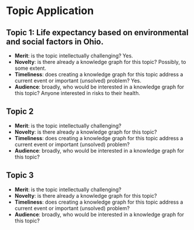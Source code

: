 # Topic Application

## Topic 1: Life expectancy based on environmental and social factors in Ohio.
* **Merit**: is the topic intellectually challenging? Yes.
* **Novelty**: is there already a knowledge graph for this topic? Possibly, to some extent.
* **Timeliness**: does creating a knowledge graph for this topic address a current event or important (unsolved) problem? Yes.
* **Audience**: broadly, who would be interested in a knowledge graph for this topic? Anyone interested in risks to their health.

## Topic 2
* **Merit**: is the topic intellectually challenging?
* **Novelty**: is there already a knowledge graph for this topic?
* **Timeliness**: does creating a knowledge graph for this topic address a current event or important (unsolved) problem?
* **Audience**: broadly, who would be interested in a knowledge graph for this topic?

## Topic 3
* **Merit**: is the topic intellectually challenging?
* **Novelty**: is there already a knowledge graph for this topic?
* **Timeliness**: does creating a knowledge graph for this topic address a current event or important (unsolved) problem?
* **Audience**: broadly, who would be interested in a knowledge graph for this topic?
